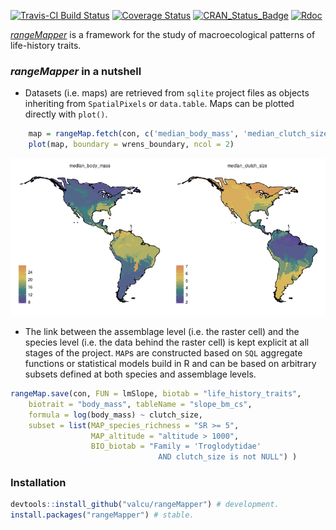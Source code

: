 <!-- README.md is generated from README.Rmd. Please edit that file
knitr::knit('README.Rmd')
-->

[![Travis-CI Build Status](https://travis-ci.org/valcu/rangeMapper.svg?branch=master)](https://travis-ci.org/valcu/rangeMapper)
[![Coverage Status](https://img.shields.io/codecov/c/github/valcu/rangeMapper/master.svg)](https://codecov.io/github/valcu/rangeMapper?branch=master)
[![CRAN_Status_Badge](http://www.r-pkg.org/badges/version/rangeMapper)](http://cran.r-project.org/package=rangeMapper)
[![Rdoc](http://www.rdocumentation.org/badges/version/rangeMapper)](http://www.rdocumentation.org/packages/rangeMapper) 

[_rangeMapper_](http://onlinelibrary.wiley.com/doi/10.1111/j.1466-8238.2011.00739.x/full/) is a framework for the study of macroecological patterns of life-history traits.

### _rangeMapper_ in a nutshell


* Datasets (i.e. maps) are retrieved from `sqlite` project files as objects inheriting from `SpatialPixels` or `data.table`. Maps can be plotted directly with `plot()`.

```r
    map = rangeMap.fetch(con, c('median_body_mass', 'median_clutch_size'), spatial = FALSE)
    plot(map, boundary = wrens_boundary, ncol = 2)
```

![](README-1-1.png) 

*  The link between the assemblage level (i.e. the raster cell) and the species level (i.e. the data behind the raster cell) is kept explicit at all stages of the project.
`MAP`s are constructed based on `SQL` aggregate functions or statistical models build in R and can be based on arbitrary subsets defined at both species and assemblage levels.

```R
rangeMap.save(con, FUN = lmSlope, biotab = "life_history_traits",
    biotrait = "body_mass", tableName = "slope_bm_cs",
    formula = log(body_mass) ~ clutch_size,
    subset = list(MAP_species_richness = "SR >= 5",
                  MAP_altitude = "altitude > 1000",
                  BIO_biotab = "Family = 'Troglodytidae'
                                 AND clutch_size is not NULL") )
```
### Installation
```R
devtools::install_github("valcu/rangeMapper") # development.
install.packages("rangeMapper") # stable.
```




